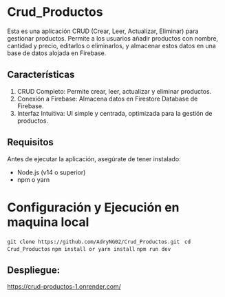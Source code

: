 # Crud_Productos
Esta es una aplicación CRUD (Crear, Leer, Actualizar, Eliminar) para gestionar productos. Permite a los usuarios añadir productos con nombre, cantidad y precio, editarlos o eliminarlos, y almacenar estos datos en una base de datos alojada en Firebase.


## Características

1. CRUD Completo: Permite crear, leer, actualizar y eliminar productos.
2. Conexión a Firebase: Almacena datos en Firestore Database de Firebase.
3. Interfaz Intuitiva: UI simple y centrada, optimizada para la gestión de productos.

## Requisitos

Antes de ejecutar la aplicación, asegúrate de tener instalado:

- Node.js (v14 o superior)
- npm o yarn

# Configuración y Ejecución en maquina local

```git clone https://github.com/AdryNG02/Crud_Productos.git ```
``` cd Crud_Productos ```
``` npm install or yarn install ```
``` npm run dev ```


## Despliegue: 
https://crud-productos-1.onrender.com/
